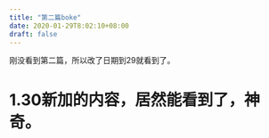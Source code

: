```yaml
---
title: "第二篇boke"
date: 2020-01-29T8:02:10+08:00
draft: false
---
```

刚没看到第二篇，所以改了日期到29就看到了。

# 1.30新加的内容，居然能看到了，神奇。